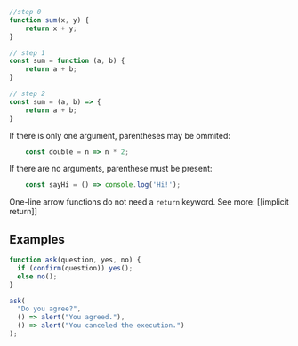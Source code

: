 ```javascript
//step 0
function sum(x, y) {
    return x + y;
}

// step 1
const sum = function (a, b) {
	return a + b;
}

// step 2
const sum = (a, b) => {
	return a + b; 
}
```

If there is only one argument, parentheses may be ommited:
```js
	const double = n => n * 2;
```

If there are no arguments, parenthese must be present:
```js
	const sayHi = () => console.log('Hi!');
```

One-line arrow functions do not need a `return` keyword. See more: [[implicit return]]

## Examples

```js
function ask(question, yes, no) {
  if (confirm(question)) yes();
  else no();
}

ask(
  "Do you agree?",
  () => alert("You agreed."),
  () => alert("You canceled the execution.")
);
```
